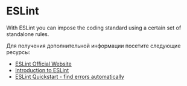 # ESLint

With ESLint you can impose the coding standard using a certain set of standalone rules.

Для получения дополнительной информации посетите следующие ресурсы:

- [ESLint Official Website](https://eslint.org/)
- [Introduction to ESLint](https://dev.to/shivambmgupta/eslint-what-why-when-how-5f1d)
- [ESLint Quickstart - find errors automatically](https://www.youtube.com/watch?v=qhuFviJn-es)
